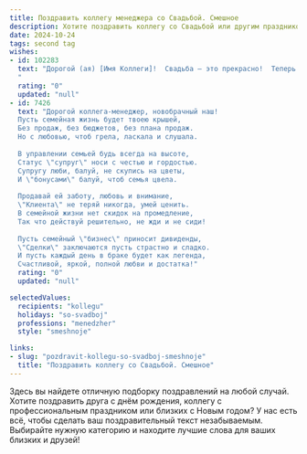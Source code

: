 ```yaml
---
title: Поздравить коллегу менеджера со Свадьбой. Смешное
description: Хотите поздравить коллегу со Свадьбой или другим праздником? Наш ИИ создаст незабываемое поздравление, а вы обязательно выделитесь среди других.  
date: 2024-10-24
tags: second tag
wishes:
- id: 102283
  text: "Дорогой (ая) [Имя Коллеги]!  Свадьба – это прекрасно!  Теперь ты не только отличный менеджер по проектам, но и менеджер по семейному бюджету – желаем тебе успешно справляться с этим куда более сложным проектом!  Пусть ваш семейный стартап процветает, а кризисы обходят стороной (или, на худой конец, решают быстро и эффективно, как в лучших корпоративных традициях!).  Горько!
  "
  rating: "0"
  updated: "null"
- id: 7426
  text: "Дорогой коллега-менеджер, новобрачный наш!
  Пусть семейная жизнь будет твоею крышей,
  Без продаж, без бюджетов, без плана продаж.
  Но с любовью, чтоб грела, ласкала и слушала.
  
  В управлении семьей будь всегда на высоте,
  Статус \"супруг\" носи с честью и гордостью.
  Супругу люби, балуй, не скупись на цветы,
  И \"бонусами\" балуй, чтоб семья цвела.
  
  Продавай ей заботу, любовь и внимание,
  \"Клиента\" не теряй никогда, умей ценить.
  В семейной жизни нет скидок на промедление,
  Так что действуй решительно, не жди и не сиди!
  
  Пусть семейный \"бизнес\" приносит дивиденды,
  \"Сделки\" заключаются пусть страстно и сладко.
  И пусть каждый день в браке будет как легенда,
  Счастливой, яркой, полной любви и достатка!"
  rating: "0"
  updated: "null"

selectedValues:
  recipients: "kollegu"
  holidays: "so-svadboj"
  professions: "menedzher"
  style: "smeshnoje"

links:
- slug: "pozdravit-kollegu-so-svadboj-smeshnoje"
  title: "Поздравить коллегу со Свадьбой. Смешное"
---
```


Здесь вы найдете отличную подборку поздравлений на любой случай.
Хотите поздравить друга с днём рождения, коллегу с профессиональным праздником или близких с Новым годом? У нас есть всё, чтобы сделать ваш поздравительный текст незабываемым. Выбирайте нужную категорию и находите лучшие слова для ваших близких и друзей!
